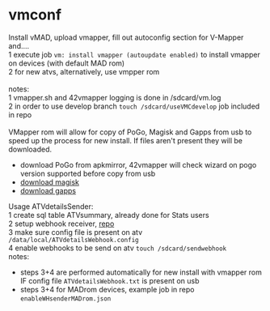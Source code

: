 
# vmconf

Install vMAD, upload vmapper, fill out autoconfig section for V-Mapper and....<BR>
1 execute job ``vm: install vmapper (autoupdate enabled)`` to install vmapper on devices (with default MAD rom)<BR>
2 for new atvs, alternatively, use vmpper rom <BR> 
<BR>
notes:<BR>
1 vmapper.sh and 42vmapper logging is done in /sdcard/vm.log<BR>
2 in order to use develop branch ``touch /sdcard/useVMCdevelop`` job included in repo<BR> 
<BR>
VMapper rom will allow for copy of PoGo, Magisk and Gapps from usb to speed up the process for new install. If files aren't present they will be downloaded.<BR>
- download PoGo from apkmirror, 42vmapper will check wizard on pogo version supported before copy from usb<BR>
- [download magisk](https://github.com/Map-A-Droid/MAD-ATV/raw/master/Magisk-v20.3.zip)<BR>
- [download gapps](https://madatv.b-cdn.net/open_gapps-arm64-7.1-pico-20200715.zip)<BR>

Usage ATVdetailsSender:<BR>
1 create sql table ATVsummary, already done for Stats users<BR>
2 setup webhook receiver, [repo](https://github.com/v-mapper/rdmVM/tree/main/wh_receiver)<BR>
3 make sure config file is present on atv `/data/local/ATVdetailsWebhook.config`<BR>
4 enable webhooks to be send on atv ``touch /sdcard/sendwebhook``<BR>
notes:
- steps 3+4 are performed automatically for new install with vmapper rom IF config file ``ATVdetailsWebhook.txt`` is present on usb<BR>
- steps 3+4 for MADrom devices, example job in repo ``enableWHsenderMADrom.json``<BR> 
